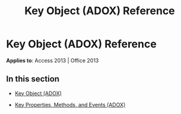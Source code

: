 ﻿---
title: Key Object (ADOX) Reference
TOCTitle: Key Object (ADOX)
ms:assetid: 7bb344df-182f-43fc-847e-1b40098bd1f7
ms:mtpsurl: https://msdn.microsoft.com/en-us/library/JJ249514(v=office.15)
ms:contentKeyID: 48545818
ms.date: 09/18/2015
mtps_version: v=office.15
---

# Key Object (ADOX) Reference


**Applies to**: Access 2013 | Office 2013

## In this section

  - [Key Object (ADOX)](key-object-adox.md)

  - [Key Properties, Methods, and Events (ADOX)](key-properties-methods-and-events-adox.md)

